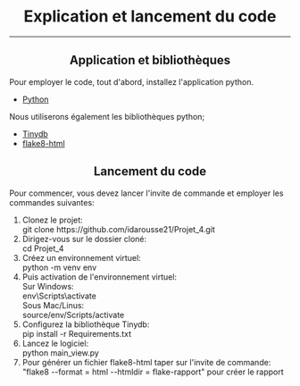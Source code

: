 <h1 align ="center">Explication et lancement du code</h1>

------------------------------
<h2 align = "center"> Application et bibliothèques </h2>

<p>
    Pour employer le code, tout d'abord, installez l'application python.
<ul>
    <li>
        <a href = "https://www.python.org/downloads/">Python </a>
    </li>
</ul>
</p>
<p>
    Nous utiliserons également les bibliothèques python;
    <ul>
        <li>
            <a href = "https://tinydb.readthedocs.io/en/latest/">Tinydb</a>
        </li>
        <li>
            <a href = "https://flake8.pycqa.org/en/latest/">flake8-html</a>
        </li>
    </ul>
</p>


<h2 align = "center"> Lancement du code </h2>
<p>Pour commencer, vous devez lancer l'invite de commande et employer les commandes suivantes:
    <ol>
            <li>Clonez le projet:<br/>
                git clone https://github.com/idarousse21/Projet_4.git </li>
            <li>Dirigez-vous sur le dossier cloné:<br/>
                cd Projet_4 </li>
            <li>Créez un environnement virtuel:<br/>
                python -m venv env</li>
            <li>Puis activation de l'environnement virtuel:<br/>
                Sur Windows:<br/>
                env\Scripts\activate<br/>
                Sous Mac/Linus:<br/>
                source/env/Scripts/activate
            <li>Configurez la bibliothèque Tinydb:<br/>
                pip install -r Requirements.txt</li>
            <li>Lancez le logiciel:<br/>
                python main_view.py</li>
            <li>Pour générer un fichier flake8-html taper sur l'invite de commande:<br/>
                "flake8 --format = html --htmldir = flake-rapport" pour créer le rapport</li>
    </ol>
    